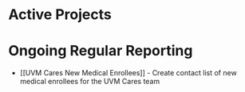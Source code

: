 # Active Projects
# Ongoing Regular Reporting
- [[UVM Cares New Medical Enrollees]] - Create contact list of new medical enrollees for the UVM Cares team
